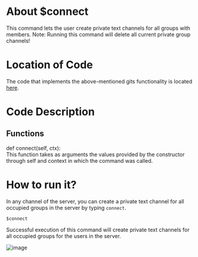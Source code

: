 # About $connect
This command lets the user create private text channels for all groups with members. 
Note: Running this command will delete all current private group channels!

# Location of Code
The code that implements the above-mentioned gits functionality is located [here](https://github.com/SE21-Team2/ClassMateBot/blob/main/cogs/groups.py).

# Code Description
## Functions
def connect(self, ctx): <br>
This function takes as arguments the values provided by the constructor through self and context in which the command was called.

# How to run it?
In any channel of the server, you can create a private text channel for all occupied groups in the server by typing `connect`.
```
$connect
```
Successful execution of this command will create private text channels for all occupied groups for the users in the server.

![image](https://user-images.githubusercontent.com/89809302/140448623-d3cb5658-b3cc-4ffa-a984-679fc20fbc9f.png)
